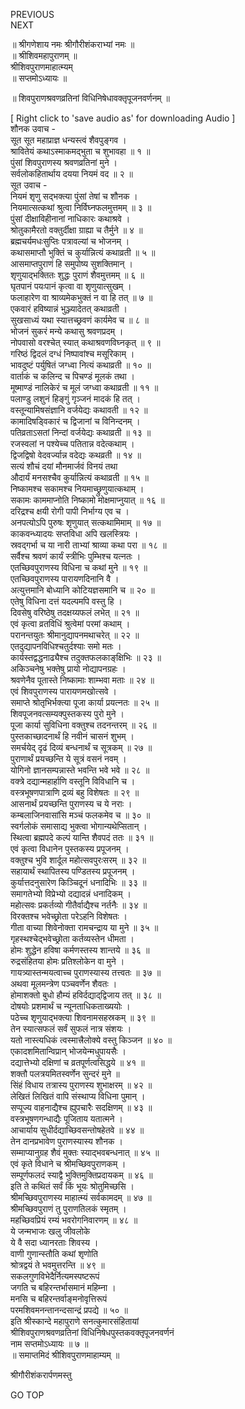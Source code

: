 PREVIOUS  
NEXT  
  
॥ श्रीगणेशाय नमः श्रीगौरीशंकराभ्यां नमः ॥  
॥ श्रीशिवमहापुराणम् ॥  
श्रीशिवपुराणमाहात्म्यम्  
॥ सप्तमोऽध्यायः ॥  
  
॥ शिवपुराणश्रवणव्रतिनां विधिनिषेधावक्तृपूजनवर्णनम् ॥  
  
  
[ Right click to 'save audio as' for downloading Audio ]  
शौनक उवाच -  
सूत सूत महाप्राज्ञ धन्यस्त्वं शैवपुङ्‌गव ।  
श्रावितेयं कथाऽस्माकमद्भुता च शुभावहा ॥ १ ॥  
पुंसां शिवपुराणस्य श्रवणव्रतिनां मुने ।  
सर्वलोकहितार्थाय दयया नियमं वद ॥ २ ॥  
सूत उवाच -  
नियमं शृणु सद्‌भक्त्या पुंसां तेषां च शौनक ।  
नियमात्सत्कथां श्रुत्वा निर्विघ्नफलमुत्तमम् ॥ ३ ॥  
पुंसां दीक्षाविहीनानां नाधिकारः कथाश्रवे ।  
श्रोतुकामैरतो वक्तुर्दीक्षा ग्राह्या च तैर्मुने ॥ ४ ॥  
ब्रह्मचर्यमधःसुप्तिः पत्रावल्यां च भोजनम् ।  
कथासमाप्तौ भुक्तिं च कुर्यान्नित्यं कथाव्रती ॥ ५ ॥  
आसमाप्तपुराणं हि समुपोष्य सुशक्तिमान् ।  
शृणुयाद्‌भक्तितः शुद्धः पुराणं शैवमुत्तमम् ॥ ६ ॥  
घृतपानं पयःपानं कृत्वा वा शृणुयात्सुखम् ।  
फलाहारेण वा श्राव्यमेकभुक्तं न वा हि तत् ॥ ७ ॥  
एकवारं हविष्यान्नं भुञ्ज्यादेतत् कथाव्रती ।  
सुखसाध्यं यथा स्यात्तच्छ्रवणं कार्यमेव च ॥ ८ ॥  
भोजनं सुकरं मन्ये कथासु श्रवणप्रदम् ।  
नोपवासो वरश्चेत् स्यात् कथाश्रवणविघ्नकृत् ॥ ९ ॥  
गरिष्ठं द्विदलं दग्धं निष्पावांश्च मसूरिकाम् ।  
भावदुष्टं पर्युषितं जग्ध्वा नित्यं कथाव्रती ॥ १० ॥  
वार्ताकं च कलिन्द च पिचण्डं मूलकं तथा ।  
मूष्माण्डं नालिकेरं च मूलं जग्ध्वा कथाव्रती ॥ ११ ॥  
पलाण्डु लशुनं हिङ्‌गुं गृञ्जनं मादकं हि तत् ।  
वस्तून्यामिषसंज्ञानि वर्जयेद्यः कथावती ॥ १२ ॥  
कामादिषड्विकारं च द्विजानां च विनिन्दनम् ।  
पतिव्रताऽसतां निन्दां वर्जयेद्यः कथाव्रती ॥ १३ ॥  
रजस्वलां न पश्येच्च पतितान्न वदेत्कथाम् ।  
द्विजद्विषो वेदवर्ज्यान्न वदेद्यः कथव्रती ॥ १४ ॥  
सत्यं शौचं दयां मौनमार्जवं विनयं तथा  
औदार्यं मनसश्चैव कुर्यान्नित्यं कथाव्रती ॥ १५ ॥  
निष्कामश्च सकामश्च नियमाच्छ्रुणुयात्कथाम् ।  
सकामः काममाप्नोति निष्कामो मोक्षमाप्नुयात् ॥ १६ ॥  
दरिद्रश्च क्षयी रोगी पापी निर्भाग्य एव च ।  
अनपत्योऽपि पुरुषः शृणुयात् सत्कथामिमाम् ॥ १७ ॥  
काकवन्ध्यादयः सप्तविधा अपि खलस्त्रियः ।  
स्रवद्‌गर्भा च या नारी ताभ्यां श्राव्या कथा परा ॥ १८ ॥  
सर्वैश्च श्रवणं कार्यं स्त्रीभिः पुम्भिश्च यत्नतः ।  
एतच्छिवपुराणस्य विधिना च कथां मुने ॥ १९ ॥  
एतच्छिवपुराणस्य पारायणदिनानि वै ।  
अत्युत्तमानि बोध्यानि कोटियज्ञसमानि च ॥ २० ॥  
एतेषु विधिना दत्तं यदल्पमपि वस्तु हि ।  
दिवसेषु वरिष्ठेषु तदक्षय्यफलं लभेत् ॥ २१ ॥  
एवं कृत्वा व्रतविधिं श्रुत्वेमां परमां कथाम् ।  
परानन्तयुतः श्रीमानुद्यापनमथाचरेत् ॥ २२ ॥  
एतदुद्यापनविधिश्चतुर्दश्याः समो मतः ।  
कार्यस्तद्वद्धनाढ्यैश्च तदुक्तफलकाङ्‌क्षिभिः ॥ २३ ॥  
अकिञ्चनेषु भक्तेषु प्रायो नोद्यापनग्रहः ।  
श्रवणेनैव पूतास्ते निष्कामाः शाम्भवा मताः ॥ २४ ॥  
एवं शिवपुराणस्य पारायणमखोत्सवे ।  
समाप्ते श्रोतृभिर्भक्त्या पूजा कार्या प्रयत्नतः ॥ २५ ॥  
शिवपूजनवत्सम्यक्पुस्तकस्य पुरो मुने ।  
पूजा कार्या सुविधिना वक्तुश्च तदनन्तरम् ॥ २६ ॥  
पुस्तकाच्छादनार्थं हि नवीनं चासनं शुभम् ।  
समर्चयेद् दृढं दिव्यं बन्धनार्थं च सूत्रकम् ॥ २७ ॥  
पुराणार्थं प्रयच्छन्ति ये सूत्रं वसनं नवम् ।  
योगिनो ज्ञानसम्पन्नास्ते भवन्ति भवे भवे ॥ २८ ॥  
वक्त्रे दद्यान्महार्हाणि वस्तूनि विविधानि च ।  
वस्त्रभूषणपात्राणि द्रव्यं बहु विशेषतः ॥ २९ ॥  
आसनार्थं प्रयच्छन्ति पुराणस्य च ये नराः ।  
कम्बलाजिनवासांसि मञ्चं फलकमेव च ॥ ३० ॥  
स्वर्गलोकं समासाद्य भुक्त्वा भोगान्यथेप्सितान् ।  
स्थित्वा ब्रह्मपदे कल्पं यान्ति शैवपदं ततः ॥ ३१ ॥  
एवं कृत्वा विधानेन पुस्तकस्य प्रपूजनम् ।  
वक्तुश्च भुवि शार्दूल महोत्सवपुरःसरम् ॥ ३२ ॥  
सहायार्थं स्थापितस्य पण्डितस्य प्रपूजनम् ।  
कुर्यात्तदनुसारेण किञ्चिदूनं धनादिभिः ॥ ३३ ॥  
समागतेभ्यो विप्रेभ्यो दद्यादन्नं धनादिकम् ।  
महोत्सवः प्रकर्तव्यो गीतैर्वाद्यैश्च नर्तनैः ॥ ३४ ॥  
विरक्तश्च भवेच्छ्रोता परेऽहनि विशेषतः ।  
गीता वाच्या शिवेनोक्ता रामचन्द्राय या मुने ॥ ३५ ॥  
गृहस्थश्चेद्‌भवेच्छ्रोता कर्तव्यस्तेन धीमता ।  
होमः शुद्धेन हविषा कर्मणस्तस्य शान्तये ॥ ३६ ॥  
रुद्रसंहितया होमः प्रतिश्लोकेन वा मुने ।  
गायत्र्यास्तन्मयत्वाच्च पुराणस्यास्य तत्त्वतः ॥ ३७ ॥  
अथवा मूलमन्त्रेण पञ्चवर्णेन शैवतः ।  
होमाशक्तो बुधो हौम्यं हविर्दद्याद्‌द्विजाय तत् ॥ ३८ ॥  
दोषयोः प्रशमार्थं च न्यूनताधिकताख्ययोः ।  
पठेच्च शृणुयाद्‌भक्त्या शिवनामसहस्रकम् ॥ ३९ ॥  
तेन स्यात्सफलं सर्वं सुफलं नात्र संशयः ।  
यतो नास्त्यधिकं त्वस्मात्त्रैलोक्ये वस्तु किञ्जन ॥ ४० ॥  
एकादशमितान्विप्रान् भोजयेन्मधुपायसैः ।  
दद्यात्तेभ्यो दक्षिणां च व्रतपूर्णत्वसिद्धये ॥ ४१ ॥  
शक्तौ पलत्रयमितस्वर्णेन सुन्दरं मुने ॥  
सिंहं विधाय तत्रास्य पुराणस्य शुभाक्षरम् ॥ ४२ ॥  
लेखितं लिखितं वापि संस्थाप्य विधिना पुमान् ।  
सप्पूज्य वाहनाद्यैश्च ह्युपचारैः सदक्षिणम् ॥ ४३ ॥  
वस्त्रभूषणगन्धाद्यैः पूजिताय यतात्मने ।  
आचार्याय सुधीर्दद्याच्छिवसन्तोषहेतवे ॥ ४४ ॥  
तेन दानप्रभावेण पुराणस्यास्य शौनक ।  
सम्माप्यानुग्रह शैवं मुक्तः स्याद्‌भवबन्धनात् ॥ ४५ ॥  
एवं कृते विधाने च श्रीमच्छिवपुराणकम् ।  
सम्पूर्णफलदं स्याद्वै भुक्तिमुक्तिप्रदायकम् ॥ ४६ ॥  
इति ते कथितं सर्वं किं भूयः श्रोतुमिच्छसि ।  
श्रीमच्छिवपुराणस्य माहात्म्यं सर्वकामदम् ॥ ४७ ॥  
श्रीमच्छिवपुराणं तु पुराणतिलकं स्मृतम् ।  
महच्छिवप्रियं रम्यं भवरोगनिवारणम् ॥ ४८ ॥  
ये जन्मभाजः खलु जीवलोके  
     ये वै सदा ध्यानरताः शिवस्य ।  
वाणी गुणान्स्तौति कथां शृणोति  
     श्रोत्रद्वयं ते भवमुत्तरन्ति ॥ ४९ ॥  
सकलगुणविभेदैर्नित्यमस्पष्टरूपं  
     जगति च बहिरन्तर्भासमानं महिम्ना ।  
मनसि च बहिरन्तर्वाङ्‌मनोवृत्तिरूपं  
     परमशिवमनन्तानन्दसान्द्रं प्रपद्ये ॥ ५० ॥  
इति श्रीस्कान्दे महापुराणे सनत्कुमारसंहितायां  
श्रीशिवपुराणश्रवणव्रतिनां विधिनिषेधपुस्तकवक्तृपूजनवर्णनं  
नाम सप्तमोऽध्यायः ॥ ७ ॥  
॥ समाप्तमिदं श्रीशिवपुराणमाहाम्यम् ॥  
  
  
श्रीगौरीशंकरार्पणमस्तु  
  
GO TOP
